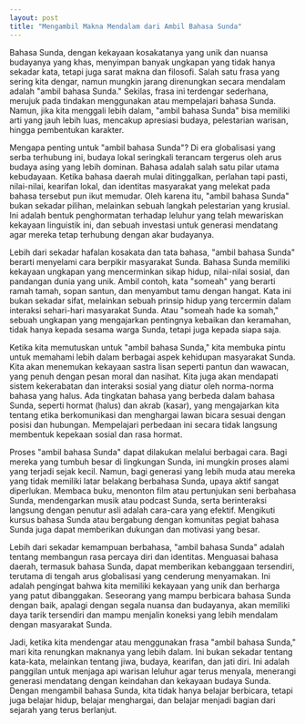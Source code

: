 ```yaml
---
layout: post
title: "Mengambil Makna Mendalam dari Ambil Bahasa Sunda"
---
```


Bahasa Sunda, dengan kekayaan kosakatanya yang unik dan nuansa budayanya yang khas, menyimpan banyak ungkapan yang tidak hanya sekadar kata, tetapi juga sarat makna dan filosofi. Salah satu frasa yang sering kita dengar, namun mungkin jarang direnungkan secara mendalam adalah "ambil bahasa Sunda." Sekilas, frasa ini terdengar sederhana, merujuk pada tindakan menggunakan atau mempelajari bahasa Sunda. Namun, jika kita menggali lebih dalam, "ambil bahasa Sunda" bisa memiliki arti yang jauh lebih luas, mencakup apresiasi budaya, pelestarian warisan, hingga pembentukan karakter.

Mengapa penting untuk "ambil bahasa Sunda"? Di era globalisasi yang serba terhubung ini, budaya lokal seringkali terancam tergerus oleh arus budaya asing yang lebih dominan. Bahasa adalah salah satu pilar utama kebudayaan. Ketika bahasa daerah mulai ditinggalkan, perlahan tapi pasti, nilai-nilai, kearifan lokal, dan identitas masyarakat yang melekat pada bahasa tersebut pun ikut memudar. Oleh karena itu, "ambil bahasa Sunda" bukan sekadar pilihan, melainkan sebuah langkah pelestarian yang krusial. Ini adalah bentuk penghormatan terhadap leluhur yang telah mewariskan kekayaan linguistik ini, dan sebuah investasi untuk generasi mendatang agar mereka tetap terhubung dengan akar budayanya.

Lebih dari sekadar hafalan kosakata dan tata bahasa, "ambil bahasa Sunda" berarti menyelami cara berpikir masyarakat Sunda. Bahasa Sunda memiliki kekayaan ungkapan yang mencerminkan sikap hidup, nilai-nilai sosial, dan pandangan dunia yang unik. Ambil contoh, kata "someah" yang berarti ramah tamah, sopan santun, dan menyambut tamu dengan hangat. Kata ini bukan sekadar sifat, melainkan sebuah prinsip hidup yang tercermin dalam interaksi sehari-hari masyarakat Sunda. Atau "someah hade ka somah," sebuah ungkapan yang mengajarkan pentingnya kebaikan dan keramahan, tidak hanya kepada sesama warga Sunda, tetapi juga kepada siapa saja.

Ketika kita memutuskan untuk "ambil bahasa Sunda," kita membuka pintu untuk memahami lebih dalam berbagai aspek kehidupan masyarakat Sunda. Kita akan menemukan kekayaan sastra lisan seperti pantun dan wawacan, yang penuh dengan pesan moral dan nasihat. Kita juga akan mendapati sistem kekerabatan dan interaksi sosial yang diatur oleh norma-norma bahasa yang halus. Ada tingkatan bahasa yang berbeda dalam bahasa Sunda, seperti hormat (halus) dan akrab (kasar), yang mengajarkan kita tentang etika berkomunikasi dan menghargai lawan bicara sesuai dengan posisi dan hubungan. Mempelajari perbedaan ini secara tidak langsung membentuk kepekaan sosial dan rasa hormat.

Proses "ambil bahasa Sunda" dapat dilakukan melalui berbagai cara. Bagi mereka yang tumbuh besar di lingkungan Sunda, ini mungkin proses alami yang terjadi sejak kecil. Namun, bagi generasi yang lebih muda atau mereka yang tidak memiliki latar belakang berbahasa Sunda, upaya aktif sangat diperlukan. Membaca buku, menonton film atau pertunjukan seni berbahasa Sunda, mendengarkan musik atau podcast Sunda, serta berinteraksi langsung dengan penutur asli adalah cara-cara yang efektif. Mengikuti kursus bahasa Sunda atau bergabung dengan komunitas pegiat bahasa Sunda juga dapat memberikan dukungan dan motivasi yang besar.

Lebih dari sekadar kemampuan berbahasa, "ambil bahasa Sunda" adalah tentang membangun rasa percaya diri dan identitas. Menguasai bahasa daerah, termasuk bahasa Sunda, dapat memberikan kebanggaan tersendiri, terutama di tengah arus globalisasi yang cenderung menyamakan. Ini adalah pengingat bahwa kita memiliki kekayaan yang unik dan berharga yang patut dibanggakan. Seseorang yang mampu berbicara bahasa Sunda dengan baik, apalagi dengan segala nuansa dan budayanya, akan memiliki daya tarik tersendiri dan mampu menjalin koneksi yang lebih mendalam dengan masyarakat Sunda.

Jadi, ketika kita mendengar atau menggunakan frasa "ambil bahasa Sunda," mari kita renungkan maknanya yang lebih dalam. Ini bukan sekadar tentang kata-kata, melainkan tentang jiwa, budaya, kearifan, dan jati diri. Ini adalah panggilan untuk menjaga api warisan leluhur agar terus menyala, menerangi generasi mendatang dengan keindahan dan kekayaan budaya Sunda. Dengan mengambil bahasa Sunda, kita tidak hanya belajar berbicara, tetapi juga belajar hidup, belajar menghargai, dan belajar menjadi bagian dari sejarah yang terus berlanjut.
